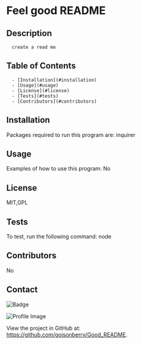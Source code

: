 
  # Feel good README 
  
  ## Description
      create a read me
  ## Table of Contents
      - [Installation](#installation)
      - [Usage](#usage)
      - [License](#license)
      - [Tests](#tests)
      - [Contributors](#contributors)
  ## Installation
  Packages required to run this program are: 
  inquirer
  
  ## Usage
  Examples of how to use this program: 
  No
  ## License
  MIT,GPL
  ## Tests
  To test, run the following command:
  node
  ## Contributors
  No
  ## Contact
  
![Badge](https://img.shields.io/badge/Github-goisonberry-4cbbb9) 
  
![Profile Image](https://github.com/goisonberry.png?size=60)
  
View the project in GitHub at: https://github.com/goisonberry/Good_README.